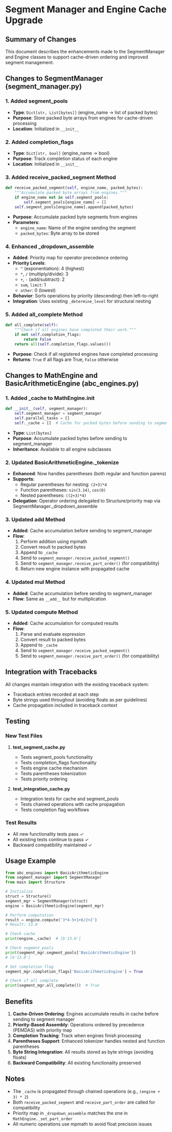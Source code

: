 # Segment Manager and Engine Cache Upgrade

## Summary of Changes

This document describes the enhancements made to the SegmentManager and Engine classes to support cache-driven ordering and improved segment management.

## Changes to SegmentManager (segment_manager.py)

### 1. Added segment_pools
- **Type**: `Dict[str, List[bytes]]` (engine_name -> list of packed bytes)
- **Purpose**: Store packed byte arrays from engines for cache-driven processing
- **Location**: Initialized in `__init__`

### 2. Added completion_flags
- **Type**: `Dict[str, bool]` (engine_name -> bool)
- **Purpose**: Track completion status of each engine
- **Location**: Initialized in `__init__`

### 3. Added receive_packed_segment Method
```python
def receive_packed_segment(self, engine_name, packed_bytes):
    """Accumulate packed byte arrays from engines."""
    if engine_name not in self.segment_pools:
        self.segment_pools[engine_name] = []
    self.segment_pools[engine_name].append(packed_bytes)
```
- **Purpose**: Accumulate packed byte segments from engines
- **Parameters**: 
  - `engine_name`: Name of the engine sending the segment
  - `packed_bytes`: Byte array to be stored

### 4. Enhanced _dropdown_assemble
- **Added**: Priority map for operator precedence ordering
- **Priority Levels**:
  - `^` (exponentiation): 4 (highest)
  - `*`, `/` (multiply/divide): 3
  - `+`, `-` (add/subtract): 2
  - `sum`, `limit`: 1
  - `other`: 0 (lowest)
- **Behavior**: Sorts operations by priority (descending) then left-to-right
- **Integration**: Uses existing `_determine_level` for structural nesting

### 5. Added all_complete Method
```python
def all_complete(self):
    """Check if all engines have completed their work."""
    if not self.completion_flags:
        return False
    return all(self.completion_flags.values())
```
- **Purpose**: Check if all registered engines have completed processing
- **Returns**: `True` if all flags are True, `False` otherwise

## Changes to MathEngine and BasicArithmeticEngine (abc_engines.py)

### 1. Added _cache to MathEngine.__init__
```python
def __init__(self, segment_manager):
    self.segment_manager = segment_manager
    self.parallel_tasks = []
    self._cache = []  # Cache for packed bytes before sending to segment_manager
```
- **Type**: `List[bytes]`
- **Purpose**: Accumulate packed bytes before sending to segment_manager
- **Inheritance**: Available to all engine subclasses

### 2. Updated BasicArithmeticEngine._tokenize
- **Enhanced**: Now handles parentheses (both regular and function parens)
- **Supports**:
  - Regular parentheses for nesting: `(2+3)*4`
  - Function parentheses: `sin(3.14)`, `cos(0)`
  - Nested parentheses: `((2+3)*4)`
- **Delegation**: Operator ordering delegated to Structure/priority map via SegmentManager._dropdown_assemble

### 3. Updated __add__ Method
- **Added**: Cache accumulation before sending to segment_manager
- **Flow**:
  1. Perform addition using mpmath
  2. Convert result to packed bytes
  3. Append to `_cache`
  4. Send to `segment_manager.receive_packed_segment()`
  5. Send to `segment_manager.receive_part_order()` (for compatibility)
  6. Return new engine instance with propagated cache

### 4. Updated __mul__ Method
- **Added**: Cache accumulation before sending to segment_manager
- **Flow**: Same as `__add__` but for multiplication

### 5. Updated compute Method
- **Added**: Cache accumulation for computed results
- **Flow**:
  1. Parse and evaluate expression
  2. Convert result to packed bytes
  3. Append to `_cache`
  4. Send to `segment_manager.receive_packed_segment()`
  5. Send to `segment_manager.receive_part_order()` (for compatibility)

## Integration with Tracebacks

All changes maintain integration with the existing traceback system:
- Traceback entries recorded at each step
- Byte strings used throughout (avoiding floats as per guidelines)
- Cache propagation included in traceback context

## Testing

### New Test Files

1. **test_segment_cache.py**
   - Tests segment_pools functionality
   - Tests completion_flags functionality
   - Tests engine cache mechanism
   - Tests parentheses tokenization
   - Tests priority ordering

2. **test_integration_cache.py**
   - Integration tests for cache and segment_pools
   - Tests chained operations with cache propagation
   - Tests completion flag workflows

### Test Results
- All new functionality tests pass ✓
- All existing tests continue to pass ✓
- Backward compatibility maintained ✓

## Usage Example

```python
from abc_engines import BasicArithmeticEngine
from segment_manager import SegmentManager
from main import Structure

# Initialize
struct = Structure()
segment_mgr = SegmentManager(struct)
engine = BasicArithmeticEngine(segment_mgr)

# Perform computation
result = engine.compute('3*4-5+1+6/2+2')
# Result: 13.0

# Check cache
print(engine._cache)  # [b'13.0']

# Check segment_pools
print(segment_mgr.segment_pools['BasicArithmeticEngine'])
# [b'13.0']

# Set completion flag
segment_mgr.completion_flags['BasicArithmeticEngine'] = True

# Check if all complete
print(segment_mgr.all_complete())  # True
```

## Benefits

1. **Cache-Driven Ordering**: Engines accumulate results in cache before sending to segment manager
2. **Priority-Based Assembly**: Operations ordered by precedence (PEMDAS) with priority map
3. **Completion Tracking**: Track when engines finish processing
4. **Parentheses Support**: Enhanced tokenizer handles nested and function parentheses
5. **Byte String Integration**: All results stored as byte strings (avoiding floats)
6. **Backward Compatibility**: All existing functionality preserved

## Notes

- The `_cache` is propagated through chained operations (e.g., `(engine + 3) * 2`)
- Both `receive_packed_segment` and `receive_part_order` are called for compatibility
- Priority map in `_dropdown_assemble` matches the one in `MathEngine._set_part_order`
- All numeric operations use mpmath to avoid float precision issues
